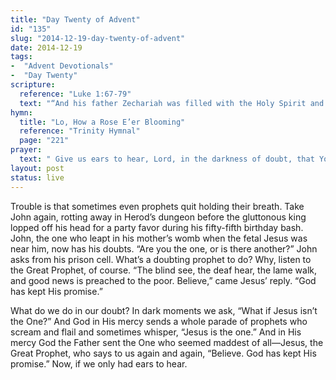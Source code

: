 ```yaml
---
title: "Day Twenty of Advent"
id: "135"
slug: "2014-12-19-day-twenty-of-advent"
date: 2014-12-19
tags:
-  "Advent Devotionals"
-  "Day Twenty"
scripture:
  reference: "Luke 1:67-79"
  text: "“And his father Zechariah was filled with the Holy Spirit and prophesied, saying... ‘Blessed be the Lord God of Israel, for He has visited and redeemed His people and has raised up a horn of salvation for us..., as He spoke by the mouth of His holy prophets from of old, that we should be saved from our enemies and from the hand of all who hate us; to show the mercy promised to our fathers and to remember His holy covenant..., to grant us that we...might serve Him without fear, in holiness and righteousness before Him all our days. And you, child, will be called the prophet of the Most High; for you will go before the Lord to prepare His ways, to give knowledge of salvation to his people in the forgiveness of their sins, because of the tender mercy of our God, whereby the sunrise shall visit us from on high to give light to those who sit in darkness...’”"
hymn:
  title: "Lo, How a Rose E’er Blooming"
  reference: "Trinity Hymnal"
  page: "221"
prayer:
  text: " Give us ears to hear, Lord, in the darkness of doubt, that You are the One. Forgive us when we fail to listen to our true and faithful Prophet, Jesus Christ. Amen."
layout: post
status: live
---
```


Trouble is that sometimes even prophets quit holding their breath. Take John again, rotting away in Herod’s dungeon before the gluttonous king lopped off his head for a party favor during his fifty-fifth birthday bash. John, the one who leapt in his mother’s womb when the fetal Jesus was near him, now has his doubts. “Are you the one, or is there another?” John asks from his prison cell. What’s a doubting prophet to do? Why, listen to the Great Prophet, of course. “The blind see, the deaf hear, the lame walk, and good news is preached to the poor. Believe,” came Jesus’ reply. “God has kept His promise.”

What do we do in our doubt? In dark moments we ask, “What if Jesus isn’t the One?” And God in His mercy sends a whole parade of prophets who scream and flail and sometimes whisper, “Jesus is the one.” And in His mercy God the Father sent the One who seemed maddest of all—Jesus, the Great Prophet, who says to us again and again, “Believe. God has kept His promise.” Now, if we only had ears to hear.
